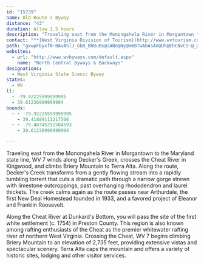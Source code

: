 ```yaml
---
id: "15739"
name: Old Route 7 Byway
distance: "43"
duration: Allow 1.5 hours
description: "Traveling east from the Monongahela River in Morgantown to the Maryland state line, WV 7 winds along Decker's Greek, crosses the Cheat River in Kingwood, and climbs Briery Mountain to Terra Alta."
contact: "**[West Virginia Division of Tourism](http://www.wvtourism.com)**  \r\n 800-225-5982  \r\n\r\n"
path: "gxwpFbyxfN~BAvASlJ_GbB_BhBuBx@sANe@Ny@HmBTwAbAsAn@Uh@EhCNvCS~@_@^e@nD{IViADoCm@}H[sAgDsGsFcR}EuVYgBE_ADgHNaH~@mL\\iBrFsNJuAK_CUy@{HaL_@s@mCaKc@i@kAc@m@u@UgAo@iKjN}\\hAgE~BoM`AmBxDmEbFqJb@g@hAu@xBq@b@]xA{BrDeDh@s@nOqXt@eB^iBlAmLj@qC`@cA`AkB`C_CdASfC@dAO`N_E`AEzAP`FrBrBnAjBxAjElE|BjDhArA~BlAlCj@bBl@~AlA|DlG~@J\\Ej@g@N_@n@aEf@qAbCyDzDoDz@}AjA_D|D{FvDsE`H}Dp@i@`@g@^yAn@uHZsCdDcOVq@t@gA~BiBp@iAfCaQz@oHB]OaAqEgM[aBI}@C{ABs@^wCn@yCd@oAhHaJz@}AtNcYvEqGhBkGjJcv@~AgGbCaMrBaCb@aADo@?m@g@oFBsAJeAdFaX^aAlCuEdAeCTqAFmFJmBNs@lCaJh@s@n@m@tBkArAgAfC_Ex@_AlImEd@[|@oAd@yAHu@DkDJ[?m@Pk@f@q@`FuE|@wAbAoDHq@bBErGDh@Ln@v@x@f@fDj@bElChCl@jMpBdALjDFpObDVLhAe@hBsAzFoF`Ak@tOgDhNFbDYlDErCYrUgEtADv@TnBx@xBxAbCh@tGwC|KwG|@WrYmB~BL|Af@xRlObAd@xAT|BGtCa@`Ex@^XvEmBhAeAt@_BRaBH_D]{EOmXUaISuEOyAcAkFEgBNyWLgC~AaQ@q@_@mA_ByB}DuLKgA?kAzAiMQeBcCiN}@iMDcAl@oB|CqGhA{Cx@_D?uAOw@cBgEWwAf@oHY_FBwKRsBj@sClCaIhBwAbEaCrBs@hBKxRRbFM`Eq@lBMvKFn@GhFgBfAq@dE{JbBgDhToSt@e@f@MfC@nB_@`FDn@Gn@S|@q@p@gAlCeGlDgJvCiFXmAj@{Ge@}FHiAtAyBx@yBrDmMlA{Ct@wAhDaK|C{Gf@yAz@_ErAaIr@oFDyBC{DHeAn@wBb@}Cd@eM?gAa@gEgCmEKy@F_ApAeEhB}Jt@qAbEiGv@wATgAC_Ae@sAcAsBuB_HUoA?kB\\yFLy@La@j@eAfJ_Ix@_AxCcFrBqEl@cCh@qHMsD[oC?i@FaAv@kCbBaCvCgD|GmF^mdACeN^iBd@kA~EsIzA}DtI{\\xBcFb@}ADs@C{AoCkLm@uC]mISeAiAiDm@kDDgBbAsG?gDUuJTy@r@y@rBsAxDkEvFuM\\a@fBeA`EsArAKlSoEhAChCJtAR`FJb@Kn@m@|E{Oh@wBNiEJy@XkAv@aB`@_Bb@uBXqCNmC@eCEcK_@mESeFYmNBuAXmBX}@rCwF`JyGn@_Ar@sA^kAHo@NqFdBcL\\mG^eC^qAhCoDpDmB`C_Cx@sAfAeDLs@MkBUu@eEyGoCsFcGoGqFiJeIqGyJqTwDkDmD}Dm@_AKe@BcB~@{CH{BJsAxA_GfAoITkCw@qXMs@m@wAiBaDwIuS{B_D{AwDkDwB{@s@e@wA?mATmAXs@hBuCjJeHXy@JyCNg@fCaDz@kBfHkU\\_B~Dkd@k@{E_@iBsCaGg@uAmDiYO_A_@aAyDyEoAgAoO_KUm@Cs@^_Ah@]nJaC~FsBlMqLxImEfBkAt@w@`DgFtAyDd@{@d@k@xIoGlEcC~AmArCuDxEqE`GgGzF{HpB{E|@yCRaA?kAOqAYu@UaCDw@~@{EhF{TvDuRlCcJpGaQzM}Vr@_DhCcP@_Cq@wIYq@sCyAW_@[kAq@{EMmCTyFb@cGR}AxFoOb@{AjByd@LiA|BiHGy@q@_F?u@xAoJ^cAvG{GnLgHhGm@bENnNJzL{@|AQxAs@|@_B`KeX`BaQp@eDrDwL"
websites:
  - url: "http://www.wvbyways.com/default.aspx"
    name: "North Central Byways & Backways"
designations:
  - West Virginia State Scenic Byway
states:
  - WV
ll:
  - -79.92225599999995
  - 39.61236999999994
bounds:
  - - -79.92225599999995
    - 39.41889111217566
  - - -79.48345252584593
    - 39.61236999999994

---
```


Traveling east from the Monongahela River in Morgantown to the Maryland state line, WV 7 winds along Decker's Greek, crosses the Cheat River in Kingwood, and climbs Briery Mountain to Terra Alta. Along the route, Decker's Creek transforms from a gently flowing stream into a rapidly tumbling torrent that cuts a dramatic path through a narrow gorge strewn with limestone outcroppings, past overhanging rhododendron and laurel thickets. The creek calms again as the route passes near Arthurdale, the first New Deal Homestead founded in 1933, and a favored project of Eleanor and Franklin Roosevelt.

Along the Cheat River at Dunkard's Bottom, you will pass the site of the first white settlement (c. 1754) in Preston County. This region is also known among rafting enthusiasts of the Cheat as the premier whitewater rafting river of northern West Virginia. Crossing the Cheat, WV 7 begins climbing Briery Mountain to an elevation of 2,735 feet, providing extensive vistas and spectacular scenery. Terra Alta caps the mountain and offers a variety of historic sites, lodging and other visitor services.
